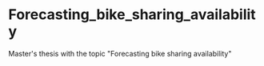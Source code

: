 # Forecasting_bike_sharing_availability
Master's thesis with the topic "Forecasting bike sharing availability"
